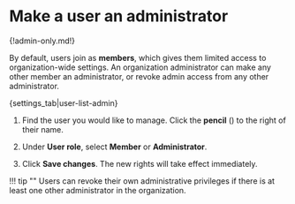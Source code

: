 # Make a user an administrator

{!admin-only.md!}

By default, users join as **members**, which gives them limited access to
organization-wide settings. An organization administrator can make any other
member an administrator, or revoke admin access from any other administrator.

{settings_tab|user-list-admin}

1. Find the user you would like to manage. Click the **pencil**
(<i class="icon-vector-pencil"></i>) to the right of their name.

1. Under **User role**, select **Member** or **Administrator**.

1. Click **Save changes**. The new rights will take effect immediately.

!!! tip ""
    Users can revoke their own administrative privileges if there is at least
    one other administrator in the organization.
